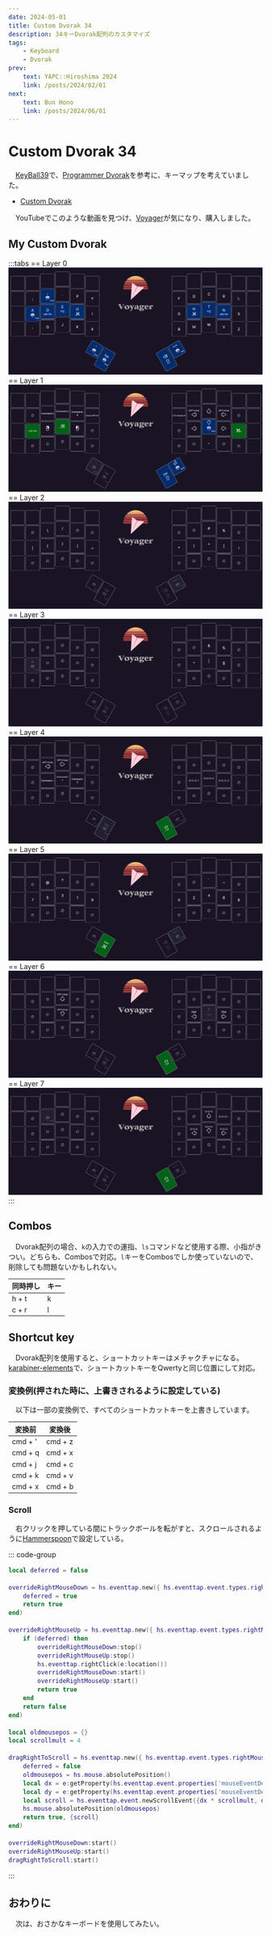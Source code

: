 ```yaml
---
date: 2024-05-01
title: Custom Dvorak 34
description: 34キーDvorak配列のカスタマイズ
tags: 
    - Keyboard
    - Dvorak
prev:
    text: YAPC::Hiroshima 2024
    link: /posts/2024/02/01
next:
    text: Bun Hono
    link: /posts/2024/06/01
---
```


# Custom Dvorak 34

&emsp;[KeyBall39](https://shop.yushakobo.jp/products/5357)で、[Programmer Dvorak](https://www.kaufmann.no/roland/dvorak/)を参考に、キーマップを考えていました。

* [Custom Dvorak](/posts/2023/03/01)

&emsp;YouTubeでこのような動画を見つけ、[Voyager](https://www.zsa.io/voyager)が気になり、購入しました。
<YouTube videoId="dg2TT1OJlQs" />

## My Custom Dvorak
:::tabs
== Layer 0
![img](img/01.png)
== Layer 1
![img](img/02.png)
== Layer 2
![img](img/03.png)
== Layer 3
![img](img/04.png)
== Layer 4
![img](img/05.png)
== Layer 5
![img](img/06.png)
== Layer 6
![img](img/07.png)
== Layer 7
![img](img/08.png)
:::

## Combos
&emsp;Dvorak配列の場合、`k`の入力での運指、`ls`コマンドなど使用する際、小指がきつい。どちらも、Combosで対応。`l`キーをCombosでしか使っていないので、削除しても問題ないかもしれない。

|同時押し|キー|
|---|---|
|h + t|k|
|c + r|l|

## Shortcut key
&emsp;Dvorak配列を使用すると、ショートカットキーはメチャクチャになる。[karabiner-elements](https://karabiner-elements.pqrs.org/)で、ショートカットキーをQwertyと同じ位置にして対応。

### 変換例(押された時に、上書きされるように設定している)
&emsp;以下は一部の変換例で、すべてのショートカットキーを上書きしています。

|変換前|変換後|
|---|---|
|cmd + '|cmd + z|
|cmd + q|cmd + x|
|cmd + j|cmd + c|
|cmd + k|cmd + v|
|cmd + x|cmd + b|

### Scroll
&emsp;右クリックを押している間にトラックボールを転がすと、スクロールされるように[Hammerspoon](https://www.hammerspoon.org/)で設定している。

::: code-group
```lua [init.lua]
local deferred = false

overrideRightMouseDown = hs.eventtap.new({ hs.eventtap.event.types.rightMouseDown }, function(e)
    deferred = true
    return true
end)

overrideRightMouseUp = hs.eventtap.new({ hs.eventtap.event.types.rightMouseUp }, function(e)
    if (deferred) then
        overrideRightMouseDown:stop()
        overrideRightMouseUp:stop()
        hs.eventtap.rightClick(e:location())
        overrideRightMouseDown:start()
        overrideRightMouseUp:start()
        return true
    end
    return false
end)

local oldmousepos = {}
local scrollmult = 4

dragRightToScroll = hs.eventtap.new({ hs.eventtap.event.types.rightMouseDragged }, function(e)
    deferred = false
    oldmousepos = hs.mouse.absolutePosition()
    local dx = e:getProperty(hs.eventtap.event.properties['mouseEventDeltaX'])
    local dy = e:getProperty(hs.eventtap.event.properties['mouseEventDeltaY'])
    local scroll = hs.eventtap.event.newScrollEvent({dx * scrollmult, dy * scrollmult},{},'pixel')
    hs.mouse.absolutePosition(oldmousepos)
    return true, {scroll}
end)

overrideRightMouseDown:start()
overrideRightMouseUp:start()
dragRightToScroll:start()
```
:::

## おわりに
&emsp;次は、おさかなキーボードを使用してみたい。

<X tweetId="1782525876988756315" />